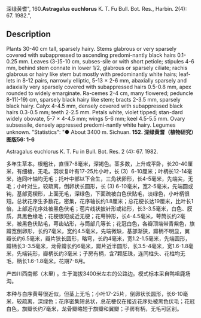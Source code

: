 深绿黄耆",
160.**Astragalus euchlorus** K. T. Fu Bull. Bot. Res., Harbin. 2(4): 67. 1982.",

## Description
Plants 30-40 cm tall, sparsely hairy. Stems glabrous or very sparsely covered with subappressed to ascending predomi-nantly black hairs 0.1-0.25 mm. Leaves (3-)5-10 cm, subses-sile or with short petiole; stipules 4-6 mm, behind stem connate in lower 1/2, glabrous or sparsely ciliate; rachis glabrous or hairy like stem but mostly with predominantly white hairs; leaf-lets in 8-12 pairs, narrowly elliptic, 5-13 × 2-6 mm, abaxially sparsely and adaxially very sparsely covered with subappressed hairs 0.5-0.8 mm, apex rounded to widely emarginate. Ra-cemes 2-4 cm, many flowered; peduncle 8-11(-19) cm, sparsely black hairy like stem; bracts 2-3.5 mm, sparsely black hairy. Calyx 4-4.5 mm, densely covered with subappressed black hairs 0.3-0.5 mm; teeth 2-2.5 mm. Petals white, violet tipped; stan-dard widely obovate, 5-7 × 4-4.5 mm; wings 5-6 mm; keel 4.5-5.5 mm. Ovary subsessile, densely appressed predomi-nantly white hairy. Legumes unknown.
  "Statistics": "● About 3400 m. Sichuan.
**152. 深绿黄耆（植物研究）图版56: 1-6**

Astragalus euchlorus K. T. Fu in Bull. Bot. Res. 2 (4): 67. 1982.

多年生草本。根粗壮，直径7-8毫米，深褐色。茎多数，上升或平卧，长20-40厘米，有细棱，无毛。羽状复叶有17-25片小叶，长 (3）6-10厘米；叶柄长12-14毫米，连同叶轴均无毛；托叶中部以下合生，三角状卵形，长4-5毫米，先端尖，无毛；小叶对生，较疏离，倒卵状长圆形，长 (3) 6-10毫米，宽2-5毫米，先端圆或钝，基部宽楔形，上面无毛，深绿色，下面疏被白色伏贴毛，淡绿色，小叶柄很短。总状花序生多数花，密集，花序轴长约1.8厘米；总花梗长达19厘米，比叶长1倍，上部近花序处被黑色伏毛；苞片线状披针形或钻形，长3-3.5毫米，白色、膜质，具黑色缘毛；花梗很短或近无梗；花萼钟形，长4-4.5毫米，萼筒长约2毫米，被黑色伏贴毛，萼齿钻形，与筒部几等长；花冠白色，各瓣顶端带青紫色，旗瓣宽倒卵形，长约7毫米，宽约4.5毫米，先端微缺，基部渐狭，瓣柄不明显，翼瓣长约6.5毫米，瓣片狭长圆形，略弯，长约4毫米，宽1.2-1.5毫米，先端圆形，瓣柄长3-3.5毫米，龙骨瓣长约6毫米，瓣片近半圆形，长3.5-4毫米，宽1.6-1.8毫米，先端钝形，瓣柄长约3毫米；子房有柄，含7颗胚珠，连同柱头、花柱均无毛，柄长1.6-1.8毫米。花期7-8月。

产四川西南部（木里) 。生于海拔3400米左右的公路边。模式标本采自鸭咀鹿场沟。

本种与白序黄萼很近似，但茎上无毛；小叶17-25片，倒卵状长圆形，长6-10毫米，较疏离，深绿色；花序密集短总状，总花梗仅在接近花序处被黑色伏毛；花冠白色，旗瓣长约7毫米，龙骨瓣略短于旗瓣和翼瓣；子房有柄，无毛可区别。
